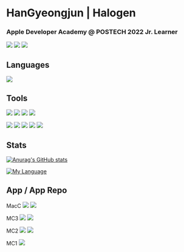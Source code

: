 # HanGyeongjun | Halogen
### Apple Developer Academy @ POSTECH 2022 Jr. Learner 
<a href="https://www.linkedin.com/in/gyeongjunhan/" target="_blank"><img src="https://img.shields.io/badge/LinkedIn-ffffff?style=for-the-badge&logo=LinkedIn&logoColor=0A66C2"/></a>
<a href="https://halogen.notion.site/halogen/Halogen-3866352ac2334d91b59714422b95d0c9"><img src="https://img.shields.io/badge/Notion-ffffff?style=for-the-badge&logo=Notion&logoColor=000000"/></a>
<a href="https://www.instagram.com/hal0gen_/" target="_blank"><img src="https://img.shields.io/badge/Instagram-ffffff?style=for-the-badge&logo=Instagram&logoColor=E4405F"/></a>

## Languages
<img src="https://img.shields.io/badge/Swift-ffffff?style=flat&logo=Swift&logoColor=F05138"/></a>


## Tools
<img src="https://img.shields.io/badge/Xcode-ffffff?style=flat&logo=Xcode&logoColor=147EFB"/></a>
<img src="https://img.shields.io/badge/VS Code-ffffff?style=flat&logo=Visual Studio Code&logoColor=007ACC"/></a>
<img src="https://img.shields.io/badge/Git-ffffff?style=flat&logo=Git&logoColor=F05032"/></a>
<img src="https://img.shields.io/badge/GitKraken-ffffff?style=flat&logo=GitKraken&logoColor=179287"/></a>

<img src="https://img.shields.io/badge/Figma-ffffff?style=flat&logo=Figma&logoColor=F24E1E"/></a>
<img src="https://img.shields.io/badge/Sketch-ffffff?style=flat&logo=Sketch&logoColor=F7B500"/></a>
<img src="https://img.shields.io/badge/blender-ffffff?style=flat&logo=Blender&logoColor=F5792A"/></a>
<img src="https://img.shields.io/badge/Premiere Pro-ffffff?style=flat&logo=Adobe Premiere Pro&logoColor=9999FF"/></a>
<img src="https://img.shields.io/badge/After Effects-ffffff?style=flat&logo=Adobe After Effects&logoColor=9999FF"/></a>


## Stats
[![Anurag's GitHub stats](https://github-readme-stats.vercel.app/api?username=HanGyeongjun)](https://github.com/깃허브아이디/github-readme-stats)

[![My Language](https://github-readme-stats.vercel.app/api/top-langs/?username=HanGyeongjun)](https://github.com/깃허브아이디/github-readme-stats)


## App / App Repo
MacC
<a href="https://apps.apple.com/kr/app/shortcutszip/id6444001181" target="_blank"><img src="https://img.shields.io/badge/ShortcutsZip-ffffff?style=flat&logo=AppStore&logoColor=D96F6"/></a>
<a href="https://github.com/DeveloperAcademy-POSTECH/MacC-Team-HappyAnding" target="_blank"><img src="https://img.shields.io/badge/ShortcutsZip-ffffff?style=flat&logo=Github&logoColor=181717"/></a>

MC3
<a href="https://apps.apple.com/kr/app/%ED%83%84%ED%83%84-tantan/id1637676314" target="_blank"><img src="https://img.shields.io/badge/TanTan-ffffff?style=flat&logo=AppStore&logoColor=D96F6"/></a>
<a href="https://github.com/DeveloperAcademy-POSTECH/Bingha" target="_blank"><img src="https://img.shields.io/badge/TanTan-ffffff?style=flat&logo=Github&logoColor=181717"/></a>

MC2
<a href="https://apps.apple.com/kr/app/cleanny/id1630640491" target="_blank"><img src="https://img.shields.io/badge/Cleanny-ffffff?style=flat&logo=AppStore&logoColor=D96F6"/></a>
<a href="https://github.com/DeveloperAcademy-POSTECH/MC2-Team15-Cleanny" target="_blank"><img src="https://img.shields.io/badge/Cleanny-ffffff?style=flat&logo=Github&logoColor=181717"/></a>

MC1
<a href="https://github.com/DeveloperAcademy-POSTECH/FinishLine-Buy-or-not" target="_blank"><img src="https://img.shields.io/badge/Buy or Not-ffffff?style=flat&logo=Github&logoColor=181717"/></a>

